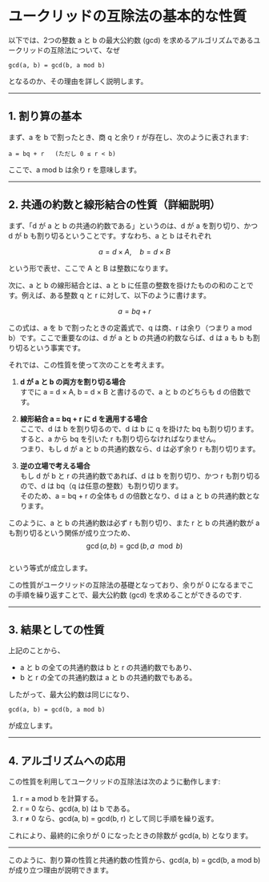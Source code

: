 # ユークリッドの互除法の基本的な性質

以下では、2つの整数 a と b の最大公約数 (gcd) を求めるアルゴリズムであるユークリッドの互除法について、なぜ

```
gcd(a, b) = gcd(b, a mod b)
```

となるのか、その理由を詳しく説明します。

---

## 1. 割り算の基本

まず、a を b で割ったとき、商 q と余り r が存在し、次のように表されます:

```
a = bq + r   (ただし 0 ≤ r < b)
```

ここで、a mod b は余り r を意味します。

---

## 2. 共通の約数と線形結合の性質（詳細説明）

まず、「d が a と b の共通の約数である」というのは、d が a を割り切り、かつ d が b も割り切るということです。すなわち、a と b はそれぞれ

$$
a = d \times A,\quad b = d \times B
$$

という形で表せ、ここで A と B は整数になります。

次に、a と b の線形結合とは、a と b に任意の整数を掛けたものの和のことです。例えば、ある整数 q と r に対して、以下のように書けます。

$$
a = bq + r
$$

この式は、a を b で割ったときの定義式で、q は商、r は余り（つまり a mod b）です。ここで重要なのは、d が a と b の共通の約数ならば、d は a も b も割り切るという事実です。

それでは、この性質を使って次のことを考えます。

1. **d が a と b の両方を割り切る場合**  
   すでに a = d × A, b = d × B と書けるので、a と b のどちらも d の倍数です。

2. **線形結合 a = bq + r に d を適用する場合**  
   ここで、d は b を割り切るので、d は b に q を掛けた bq も割り切ります。  
   すると、a から bq を引いた r も割り切らなければなりません。  
   つまり、もし d が a と b の共通約数なら、d は必ず余り r も割り切ります。

3. **逆の立場で考える場合**  
   もし d が b と r の共通約数であれば、d は b を割り切り、かつ r も割り切るので、d は bq（q は任意の整数）も割り切ります。  
   そのため、a = bq + r の全体も d の倍数となり、d は a と b の共通約数となります。

このように、a と b の共通約数は必ず r も割り切り、また r と b の共通約数が a も割り切るという関係が成り立つため、  
$$
\gcd(a, b) = \gcd(b, a \mod b)
$$  
という等式が成立します。

この性質がユークリッドの互除法の基礎となっており、余りが 0 になるまでこの手順を繰り返すことで、最大公約数 (gcd) を求めることができるのです.

---

## 3. 結果としての性質

上記のことから、

- a と b の全ての共通約数は b と r の共通約数でもあり、
- b と r の全ての共通約数は a と b の共通約数でもある。

したがって、最大公約数は同じになり、

```
gcd(a, b) = gcd(b, a mod b)
```

が成立します。

---

## 4. アルゴリズムへの応用

この性質を利用してユークリッドの互除法は次のように動作します:

1. r = a mod b を計算する。
2. r = 0 なら、gcd(a, b) は b である。
3. r ≠ 0 なら、gcd(a, b) = gcd(b, r) として同じ手順を繰り返す。

これにより、最終的に余りが 0 になったときの除数が gcd(a, b) となります。

---

このように、割り算の性質と共通約数の性質から、gcd(a, b) = gcd(b, a mod b) が成り立つ理由が説明できます。



